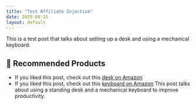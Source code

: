 ```yaml
---
title: "Test Affiliate Injection"
date: 2025-04-15
layout: default
---
```


This is a test post that talks about setting up a desk and using a mechanical keyboard.


## 🔗 Recommended Products
- If you liked this post, check out this [desk on Amazon](https://www.amazon.com/dp/B08L5W2M3N?tag=divityforge84-20)
- If you liked this post, check out this [keyboard on Amazon](https://www.amazon.com/dp/B07FZ8S74R?tag=divityforge84-20)
This post talks about using a standing desk and a mechanical keyboard to improve productivity.
